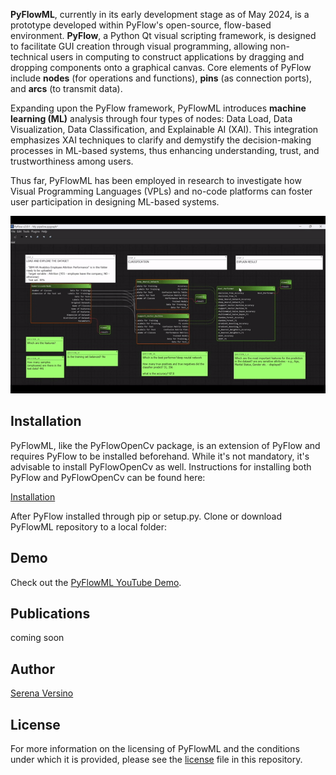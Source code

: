 **PyFlowML**, currently in its early development stage as of May 2024, is a prototype developed within PyFlow's open-source, flow-based environment. **PyFlow**, a Python Qt visual scripting framework, is designed to facilitate GUI creation through visual programming, allowing non-technical users in computing to construct applications by dragging and dropping components onto a graphical canvas. Core elements of PyFlow include **nodes** (for operations and functions), **pins** (as connection ports), and **arcs** (to transmit data).

Expanding upon the PyFlow framework, PyFlowML introduces **machine learning (ML)** analysis through four types of nodes: Data Load, Data Visualization, Data Classification, and Explainable AI (XAI). This integration emphasizes XAI techniques to clarify and demystify the decision-making processes in ML-based systems, thus enhancing understanding, trust, and trustworthiness among users.

Thus far, PyFlowML has been employed in research to investigate how Visual Programming Languages (VPLs) and no-code platforms can foster user participation in designing ML-based systems.

![quickdemo](image/PyFlowML.gif)

## Installation

PyFlowML, like the PyFlowOpenCv package, is an extension of PyFlow and requires PyFlow to be installed beforehand. While it's not mandatory, it's advisable to install PyFlowOpenCv as well. Instructions for installing both PyFlow and PyFlowOpenCv can be found here: 

[Installation](https://pyflowopencv.readthedocs.io/en/latest/intro.html#installation)

After PyFlow installed through pip or setup.py. Clone or download PyFlowML repository to a local folder: 


## Demo

Check out the [PyFlowML YouTube Demo](https://www.youtube.com/watch?v=N_8Q_R5lXrE).

## Publications

coming soon

## Author

[Serena Versino](https://github.com/serenav10)

## License
For more information on the licensing of PyFlowML and the conditions under which it is provided, please see the [license](LICENSE) file in this repository.

